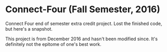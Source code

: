 # Connect-Four (Fall Semester, 2016)
Connect Four end of semester extra credit project. Lost the finished code, but here's a snapshot.

This project is from December 2016 and hasn't been modified since. It's definitely not the epitome of one's best work.
